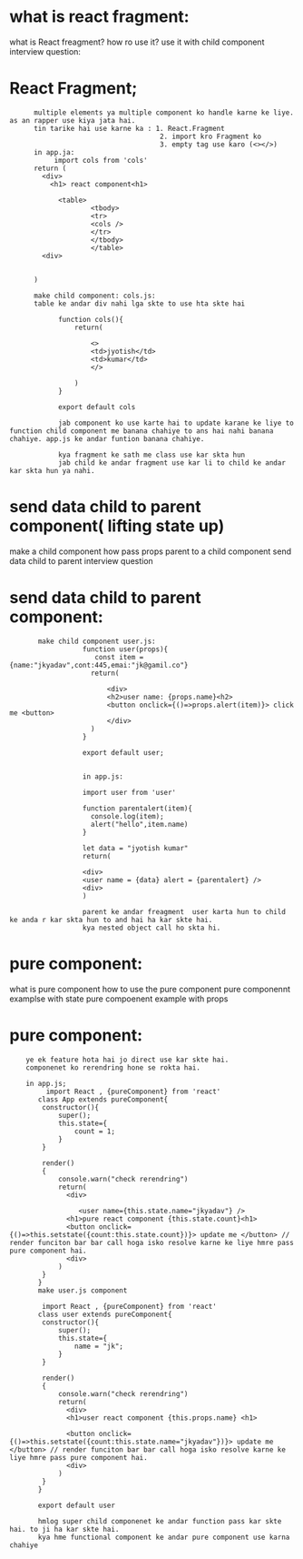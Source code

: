 # what is react fragment:
what is React freagment?
how ro use it?
use it with child component
interview question:

# React Fragment;
          
          multiple elements ya multiple component ko handle karne ke liye. as an rapper use kiya jata hai.
          tin tarike hai use karne ka : 1. React.Fragment
                                         2. import kro Fragment ko
                                         3. empty tag use karo (<></>)
          in app.ja:
               import cols from 'cols'
          return (
            <div>
              <h1> react component<h1>

                <table>
                        <tbody>
                        <tr>
                        <cols />
                        </tr>
                        </tbody>
                        </table>
            <div>


          )

          make child component: cols.js:
          table ke andar div nahi lga skte to use hta skte hai
                
                function cols(){
                    return(

                        <>
                        <td>jyotish</td>
                        <td>kumar</td>
                        </>
                    
                    )
                }

                export default cols

                jab component ko use karte hai to update karane ke liye to function child component me banana chahiye to ans hai nahi banana chahiye. app.js ke andar funtion banana chahiye.

                kya fragment ke sath me class use kar skta hun
                jab child ke andar fragment use kar li to child ke andar kar skta hun ya nahi.

# send data child to parent component( lifting state up)
make a child component
how pass props parent to a child component
send data child to parent
interview question

# send data child to parent component:
 
           make child component user.js:
                      function user(props){
                         const item = {name:"jkyadav",cont:445,emai:"jk@gamil.co"}
                        return(

                            <div>
                            <h2>user name: {props.name}<h2>
                            <button onclick={()=>props.alert(item)}> click me <button>
                            </div>
                        )
                      }

                      export default user;


                      in app.js:
                         
                      import user from 'user'
                      
                      function parentalert(item){
                        console.log(item);
                        alert("hello",item.name)
                      }

                      let data = "jyotish kumar"
                      return(

                      <div>
                      <user name = {data} alert = {parentalert} />
                      <div>
                      )

                      parent ke andar freagment  user karta hun to child ke anda r kar skta hun to and hai ha kar skte hai.
                      kya nested object call ho skta hi.

# pure component:
what is pure component
how to use the pure component
pure componennt examplse with state
pure compoenent example with props

# pure component:
        
        ye ek feature hota hai jo direct use kar skte hai.
        componenet ko rerendring hone se rokta hai.

        in app.js;
             import React , {pureComponent} from 'react'
           class App extends pureComponent{
            constructor(){
                super();
                this.state={
                    count = 1;
                }
            }

            render()
            {
                console.warn("check rerendring")
                return(
                  <div>
                    
                     <user name={this.state.name="jkyadav"} />
                  <h1>pure react component {this.state.count}<h1>
                  <button onclick={()=>this.setstate({count:this.state.count})}> update me </button> // render funciton bar bar call hoga isko resolve karne ke liye hmre pass pure component hai.
                  <div>
                )
            }
           }
           make user.js component

            import React , {pureComponent} from 'react'
           class user extends pureComponent{
            constructor(){
                super();
                this.state={
                    name = "jk";
                }
            }

            render()
            {
                console.warn("check rerendring")
                return(
                  <div>
                  <h1>user react component {this.props.name} <h1>
                  
                  <button onclick={()=>this.setstate({count:this.state.name="jkyadav"})}> update me </button> // render funciton bar bar call hoga isko resolve karne ke liye hmre pass pure component hai.
                  <div>
                )
            }
           }

           export default user

           hmlog super child componenet ke andar function pass kar skte hai. to ji ha kar skte hai. 
           kya hme functional component ke andar pure component use karna chahiye

           